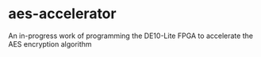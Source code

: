 # aes-accelerator
An in-progress work of programming the DE10-Lite FPGA to accelerate the AES encryption algorithm

